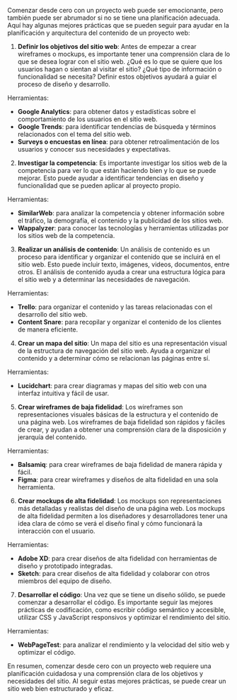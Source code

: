 Comenzar desde cero con un proyecto web puede ser emocionante, pero también puede ser abrumador si no se tiene una planificación adecuada. Aquí hay algunas mejores prácticas que se pueden seguir para ayudar en la planificación y arquitectura del contenido de un proyecto web:

1. **Definir los objetivos del sitio web**: Antes de empezar a crear wireframes o mockups, es importante tener una comprensión clara de lo que se desea lograr con el sitio web. ¿Qué es lo que se quiere que los usuarios hagan o sientan al visitar el sitio? ¿Qué tipo de información o funcionalidad se necesita? Definir estos objetivos ayudará a guiar el proceso de diseño y desarrollo.

Herramientas:
- **Google Analytics**: para obtener datos y estadísticas sobre el comportamiento de los usuarios en el sitio web.
- **Google Trends**: para identificar tendencias de búsqueda y términos relacionados con el tema del sitio web.
- **Surveys o encuestas en línea**: para obtener retroalimentación de los usuarios y conocer sus necesidades y expectativas.


2. **Investigar la competencia**: Es importante investigar los sitios web de la competencia para ver lo que están haciendo bien y lo que se puede mejorar. Esto puede ayudar a identificar tendencias en diseño y funcionalidad que se pueden aplicar al proyecto propio.

Herramientas:
- **SimilarWeb**: para analizar la competencia y obtener información sobre el tráfico, la demografía, el contenido y la publicidad de los sitios web.
- **Wappalyzer**: para conocer las tecnologías y herramientas utilizadas por los sitios web de la competencia.


3. **Realizar un análisis de contenido**: Un análisis de contenido es un proceso para identificar y organizar el contenido que se incluirá en el sitio web. Esto puede incluir texto, imágenes, videos, documentos, entre otros. El análisis de contenido ayuda a crear una estructura lógica para el sitio web y a determinar las necesidades de navegación.

Herramientas:
- **Trello**: para organizar el contenido y las tareas relacionadas con el desarrollo del sitio web.
- **Content Snare**: para recopilar y organizar el contenido de los clientes de manera eficiente.


4. **Crear un mapa del sitio**: Un mapa del sitio es una representación visual de la estructura de navegación del sitio web. Ayuda a organizar el contenido y a determinar cómo se relacionan las páginas entre sí.

Herramientas:
- **Lucidchart**: para crear diagramas y mapas del sitio web con una interfaz intuitiva y fácil de usar.


5. **Crear wireframes de baja fidelidad**: Los wireframes son representaciones visuales básicas de la estructura y el contenido de una página web. Los wireframes de baja fidelidad son rápidos y fáciles de crear, y ayudan a obtener una comprensión clara de la disposición y jerarquía del contenido.

Herramientas:
- **Balsamiq**: para crear wireframes de baja fidelidad de manera rápida y fácil.
- **Figma**: para crear wireframes y diseños de alta fidelidad en una sola herramienta.


6. **Crear mockups de alta fidelidad**: Los mockups son representaciones más detalladas y realistas del diseño de una página web. Los mockups de alta fidelidad permiten a los diseñadores y desarrolladores tener una idea clara de cómo se verá el diseño final y cómo funcionará la interacción con el usuario.

Herramientas:
- **Adobe XD**: para crear diseños de alta fidelidad con herramientas de diseño y prototipado integradas.
- **Sketch**: para crear diseños de alta fidelidad y colaborar con otros miembros del equipo de diseño.


7. **Desarrollar el código**: Una vez que se tiene un diseño sólido, se puede comenzar a desarrollar el código. Es importante seguir las mejores prácticas de codificación, como escribir código semántico y accesible, utilizar CSS y JavaScript responsivos y optimizar el rendimiento del sitio.

Herramientas:
- **WebPageTest**: para analizar el rendimiento y la velocidad del sitio web y optimizar el código.


En resumen, comenzar desde cero con un proyecto web requiere una planificación cuidadosa y una comprensión clara de los objetivos y necesidades del sitio. Al seguir estas mejores prácticas, se puede crear un sitio web bien estructurado y eficaz.
